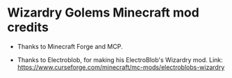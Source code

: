 # Wizardry Golems Minecraft mod credits

- Thanks to Minecraft Forge and MCP.

- Thanks to Electroblob, for making his ElectroBlob's Wizardry mod. Link: https://www.curseforge.com/minecraft/mc-mods/electroblobs-wizardry
